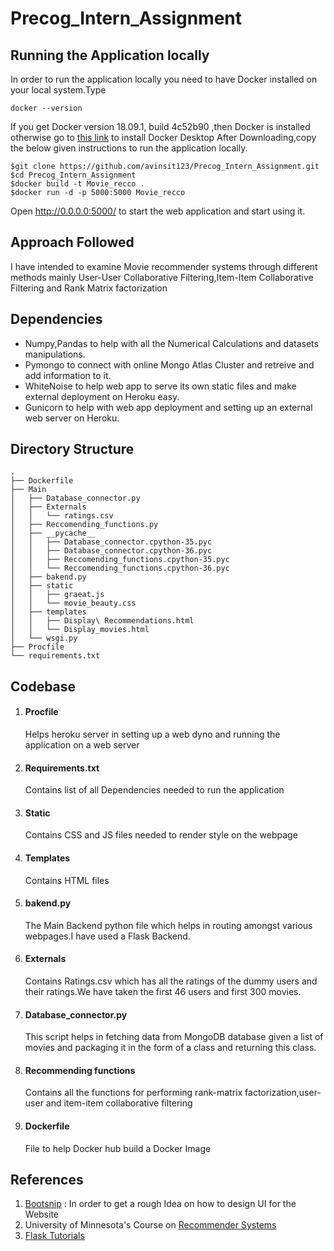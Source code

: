 # Precog_Intern_Assignment

## Running the Application locally
In order to run the application locally you need to have Docker installed on your local system.Type
```terminal
docker --version
```
If you get Docker version 18.09.1, build 4c52b90 ,then Docker is installed otherwise go to <a href="https://docs.docker.com/docker-for-mac/install/">this link</a> to install Docker Desktop
After Downloading,copy the below given instructions to run the application locally.
```terminal 
$git clone https://github.com/avinsit123/Precog_Intern_Assignment.git
$cd Precog_Intern_Assignment
$docker build -t Movie_recco .
$docker run -d -p 5000:5000 Movie_recco
```
Open http://0.0.0.0:5000/ to start the web application and start using it.

## Approach Followed
I have intended to examine Movie recommender systems through different methods mainly User-User Collaborative Filtering,Item-Item Collaborative Filtering and Rank Matrix factorization 

## Dependencies
<ul>
<li>Numpy,Pandas to help with all the Numerical Calculations and datasets manipulations.</li>
<li>Pymongo to connect with online Mongo Atlas Cluster and retreive and add information to it.</li>
<li>WhiteNoise to help web app to serve its own static files and make external deployment on Heroku easy.</li>
<li>Gunicorn to help with web app deployment and setting up an external web server on Heroku.</li>
</ul>

## Directory Structure

```terminal
.
├── Dockerfile
├── Main
│   ├── Database_connector.py
│   ├── Externals
│   │   └── ratings.csv
│   ├── Reccomending_functions.py
│   ├── __pycache__
│   │   ├── Database_connector.cpython-35.pyc
│   │   ├── Database_connector.cpython-36.pyc
│   │   ├── Reccomending_functions.cpython-35.pyc
│   │   └── Reccomending_functions.cpython-36.pyc
│   ├── bakend.py
│   ├── static
│   │   ├── graeat.js
│   │   └── movie_beauty.css
│   ├── templates
│   │   ├── Display\ Recommendations.html
│   │   └── Display_movies.html
│   └── wsgi.py
├── Procfile
└── requirements.txt

```
## Codebase
<ol>
  <li> <h4>Procfile</h4> Helps heroku server in setting up a web dyno and running the application on a web server</li>
  <li> <h4> Requirements.txt</h4> Contains list of all Dependencies needed to run the application</li>
  <li> <h4> Static </h4> Contains CSS and JS files needed to render style on the webpage</li>
  <li> <h4> Templates </h4> Contains HTML files </li>
  <li> <h4> bakend.py </h4> The Main Backend python file which helps in routing amongst various webpages.I have used a Flask Backend. </li>
  <li> <h4>Externals</h4>  Contains Ratings.csv which has all the ratings of the dummy users and their ratings.We have taken the first 46 users and first 300 movies.</li>
  <li> <h4>Database_connector.py</h4> This script helps in fetching data from MongoDB database given a list of movies and packaging it in the form of a class and returning this class.</li>
  <li> <h4>Recommending functions</h4> Contains all the functions for performing rank-matrix factorization,user-user and item-item collaborative filtering </li>
  <li><h4>Dockerfile</h4> File to help Docker hub build a Docker Image</li>
</ol>

## References 
<ol>
  <li> <a href="">Bootsnip</a> : In order to get a rough Idea on how to design UI for the Website</li>
  <li> University of Minnesota's Course on <a href="https://www.coursera.org/specializations/recommender-systems">Recommender Systems</a> </li>
  <li><a href="https://github.com/rmotr-curriculum/flask-heroku-example/blob/master/Procfile">Flask Tutorials</a> </li>
    
  </ol>
